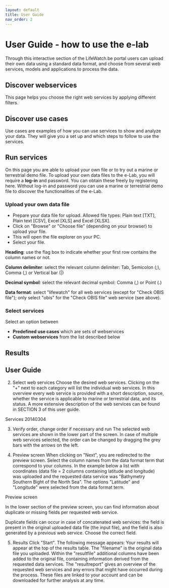 ```yaml
---
layout: default
title: User Guide
nav_order: 2
---
```


# User Guide - how to use the e-lab
Through this interactive section of the LifeWatch.be portal users can upload their own data using a standard data format, and choose from several web services, models and applications to process the data.

## Discover webservices 
This page helps you choose the right web services by applying different filters. 

## Discover use cases 
Use cases are examples of how you can use services to show and analyze your data. They will give you a set up and which steps to follow to use the services. 

## Run services 
On this page you are able to upload your own file or to try out a marine or terrestrial demo file. 
To upload your own data files to the e-Lab, you will require a **log-in** and password. You can obtain these freely by registering here. 
Without log-in and password you can use a marine or terrestrial demo file to discover the functionalities of the e-Lab.

### Upload your own data file

- Prepare your data file for upload. Allowed file types: Plain text [TXT], Plain text [CSV], Excel [XLS] and Excel [XLSX]. 
- Click on "Browse" or "Choose file" (depending on your browser) to upload your file.
- This will open the file explorer on your PC.
- Select your file.

**Heading**: use the flag box to indicate whether your first row contains the column names or not.

**Column delimiter**: select the relevant column delimiter: Tab, Semicolon (;), Comma (,) or Vertical bar (|)

**Decimal symbol**: select the relevant decimal symbol: Comma (,) or Point (.)

**Data format**: select "lifewatch" for all web services (except for "Check OBIS file"); only select "obis" for the "Check OBIS file" web service (see above).

### Select services

Select an option between 
- **Predefined use cases** which are sets of webservices
- **Custom webservices** from the list described below 

## Results 

## User Guide 




 
2. Select web services
Choose the desired web services. Clicking on the "+" next to each category will list the individual web services. In this overview every web service is provided with a short description, source, whether the service is applicable to marine or terrestrial data, and its status. A more extensive description of the web services can be found in SECTION 3 of this user guide.

Services 20140304

 

3. Verify order, change order if necessary and run
The selected web services are shown in the lower part of the screen. In case of multiple web services selected, the order can be changed by dragging the grey bars with the arrows on the left.



 

4. Preview screen
When clicking on "Next", you are redirected to the preview screen. Select the column names from the data format term that correspond to your columns. In the example below a list with coordinates (data file = 2 columns containing latitude and longitude) was uploaded and the requested data service was "Bathymetry Southern Bight of the North Sea". The options "Latitude" and "Longitude" were selected from the data format term.

Preview screen

In the lower section of the preview screen, you can find information about duplicate or missing fields per requested web service.

Duplicate fields can occur in case of concatenated web services: the field is present in the original uploaded data file (the input file), and the field is also generated by a previous web service. Choose the correct field.

 

5. Results
Click "Start". The following message appears: Your results will appear at the top of the results table. The "filename" is the original data file you uploaded. Within the "resultfile" additional columns have been added to the original file, containing information derived from the requested data services. The "resultreport" gives an overview of the requested web services and any errors that might have occurred during the process. These files are linked to your account and can be downloaded for further analysis at any time.
